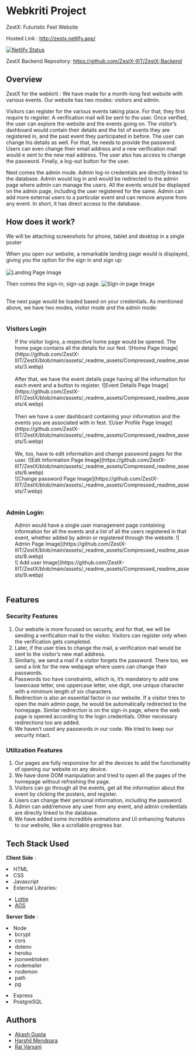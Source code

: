 # Webkriti Project

ZestX: Futuristic Fest Website

Hosted Link : http://zestx.netlify.app/

[![Netlify Status](https://api.netlify.com/api/v1/badges/d14b602c-8e13-4e58-9c11-0c1226124b82/deploy-status)](https://app.netlify.com/sites/zestx/deploys)<br>

ZestX Backend Repository: https://github.com/ZestX-IIIT/ZestX-Backend

<p  style="text-align: center;">
</p>

## Overview

ZestX for the webkirti : We have made for a month-long fest website with various events. Our website has two modes: visitors and admin.

Visitors can register for the various events taking place. For that, they first require to register. A verification mail will be sent to the user. Once verified, the user can explore the website and the events going on. The visitor’s dashboard would contain their details and the list of events they are registered in, and the past event they participated in before. The user can change his details as well. For that, he needs to provide the password. Users can even change their email address and a new verification mail would e sent to the new mail address. The user also has access to change the password. Finally, a log-out button for the user.

Next comes the admin mode. Admin log-in credentials are directly linked to the database. Admin would log in and would be redirected to the admin page where admin can manage the users. All the events would be displayed on the admin page, including the user registered for the same. Admin can add more external users to a particular event and can remove anyone from any event. In short, it has direct access to the database.

## How does it work?

We will be attaching screenshots for phone, tablet and desktop in a single poster

When you open our website, a remarkable landing page would is displayed, giving you the option for the sign in and sign up:
<br>
<br>
![Landing Page Image](https://github.com/ZestX-IIIT/ZestX/blob/main/assets/_readme_assets/Compressed_readme_assests/1.webp)
<br>

Then comes the sign-in, sign-up page.
![Sign-in page Image](https://github.com/ZestX-IIIT/ZestX/blob/main/assets/_readme_assets/Compressed_readme_assests/2.webp)
<br>
<br>

The next page would be loaded based on your credentials. As mentioned above, we have two modes, visitor mode and the admin mode:
<br>
<br>

### Visitors Login

<ul>
 If the visitor logins, a respective home page would be opened. The home page contains all the details for our fest.
 ![Home Page Image](https://github.com/ZestX-IIIT/ZestX/blob/main/assets/_readme_assets/Compressed_readme_assests/3.webp)
<br>
<br>
After that, we have the event details page having all the information for each event and a button to register.
![Event Details Page Image](https://github.com/ZestX-IIIT/ZestX/blob/main/assets/_readme_assets/Compressed_readme_assests/4.webp)
<br>
<br>
Then we have a user dashboard containing your information and the events you are associated with in fest.
![User Profile Page Image](https://github.com/ZestX-IIIT/ZestX/blob/main/assets/_readme_assets/Compressed_readme_assests/5.webp)
<br>
<br>
We, too, have to edit information and change password pages for the user.
![Edit Information Page Image](https://github.com/ZestX-IIIT/ZestX/blob/main/assets/_readme_assets/Compressed_readme_assests/6.webp)
<br>
![Change password Page Image](https://github.com/ZestX-IIIT/ZestX/blob/main/assets/_readme_assets/Compressed_readme_assests/7.webp)
<br>
<br>
</ul>

### Admin Login:

<ul>
Admin would have a single user management page containing information for all the events and a list of all the users registered in that event, whether added by admin or registered through the website.
![ Admin Page Image](https://github.com/ZestX-IIIT/ZestX/blob/main/assets/_readme_assets/Compressed_readme_assests/8.webp)

<br>
![ Add user Image](https://github.com/ZestX-IIIT/ZestX/blob/main/assets/_readme_assets/Compressed_readme_assests/9.webp)


<br>
<br>
</ul>

## Features

### Security Features
<ol>
<li>Our website is more focused on security, and for that, we will be sending a verification mail to the visitor. Visitors can register only when the verification gets completed.
</li>
<li>Later, if the user tries to change the mail, a verification mail would be sent to the visitor’s new mail address.
</li>
<li>Similarly, we send a mail if a visitor forgets the password. There too, we send a link for the new webpage where users can change their passwords.
</li>
<li>Passwords too have constraints, which is, it’s mandatory to add one lowercase letter, one uppercase letter, one digit, one unique character with a minimum length of six characters.
</li>
<li>Redirection is also an essential factor in our website. If a visitor tries to open the main admin page, he would be automatically redirected to the homepage. Similar redirection is on the sign-in page, where the web page is opened according to the login credentials. Other necessary redirections too are added.
</li>
<li>We haven’t used any passwords in our code. We tried to keep our security intact.</li>


</ol>

### Utilization Features
<ol>
<li>Our pages are fully responsive for all the devices to add the functionality of opening our website on any device.
</li>
<li>We have done DOM manipulation and tried to open all the pages of the homepage without refreshing the page. 
</li>
<li>Visitors can go through all the events, get all the information about the event by clicking the posters, and register. </li>
<li>Users can change their personal information, including the password.
</li>
<li>Admin can add/remove any user from any event, and admin credentials are directly linked to the database.
</li>
<li>We have added some incredible animations and UI enhancing features to our website, like a scrollable progress bar.
</li>

</ol>

## Tech Stack Used

**Client Side** :

 
<li> HTML </li>
<li> CSS</li>
 <li>Javascript</li>
<li>External Libraries:</li>
<ul>
<li> <a href="https://lottiefiles.com/">Lottie</a>
</li>
<li><a href="https://michalsnik.github.io/aos/">AOS</a>
</li>
</ul>


**Server Side** :

<li> Node 
<ul>
<li>bcrypt</li>
<li>cors</li>
<li>dotenv</li>
<li>heroku</li>
<li>jsonwebtoken</li>
<li>nodemailer</li>
<li>nodemon</li>
<li>path</li>
<li>pg</li>
</ul>
</li>
<li>Express </li>
<li>PostgreSQL</li>


## Authors

- [Akash Gupta](https://github.com/akashgupta1909)
- [Harshil Mendpara](https://github.com/HarshilMendpara)
- [Raj Varsani](https://github.com/RajVarsani)


